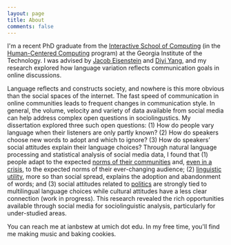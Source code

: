 ```yaml
---
layout: page
title: About
comments: false
---
```


I'm a recent PhD graduate from the [Interactive School of Computing](http://www.ic.gatech.edu/) (in the [Human-Centered Computing](http://www.hcc.cc.gatech.edu) program) at the Georgia Institute of the Technology. 
I was advised by [Jacob Eisenstein](https://jacobeisenstein.github.io/) and [Diyi Yang](https://www.cc.gatech.edu/~dyang888/), and my research explored how language variation reflects communication goals in online discussions.

Language reflects and constructs society, and nowhere is this more obvious than the social spaces of the internet. 
The fast speed of communication in online communities leads to frequent changes in communication style.
In general, the volume, velocity and variety of data available from social media can help address complex open questions in sociolingustics.
My dissertation explored three such open questions: (1) How do people vary language when their listeners are only partly known? (2) How do speakers choose new words to adopt and which to ignore? (3) How do speakers’ social attitudes explain their language choices?
Through natural language processing and statistical analysis of social media data, I found that (1) people adapt to the expected [norms of their communities](https://ieeexplore.ieee.org/abstract/document/8258465) and, [even in a crisis](https://www.aaai.org/ojs/index.php/ICWSM/article/download/7331/7185), to the expected norms of their ever-changing audience; (2) [linguistic utility](https://www.aclweb.org/anthology/D18-1467), more so than social spread, explains the adoption and abandonment of words; and (3) social attitudes related to [politics](https://www.aclweb.org/anthology/N18-2022) are strongly tied to multilingual language choices while cultural attitudes have a less clear connection (work in progress).
This research revealed the rich opportunities available through social media for sociolinguistic analysis, particularly for under-studied areas.

You can reach me at ianbstew at umich dot edu. In my free time, you'll find me making music and baking cookies.
